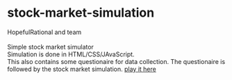# stock-market-simulation
HopefulRational and team <br /> <br />
Simple stock market simulator <br />
Simulation is done in HTML/CSS/JAvaScript.<br />
This also contains some questionaire for data collection. The questionaire is followed by the stock market simulation.
<a href="https://sap-ai.github.io/stock-market-simulation-game-online/index.html">play it here</a>
